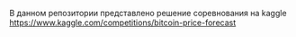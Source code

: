 В данном репозитории представлено решение соревнования на kaggle 
https://www.kaggle.com/competitions/bitcoin-price-forecast